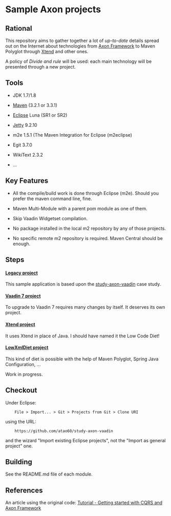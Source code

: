 Sample Axon projects
=====

Rational
-----

This repository aims to gather together a lot of *up-to-date* details spread out on the Internet about technologies from [Axon Framework](https://code.google.com/p/study-axon-vaadin/) to Maven Polyglot through [Xtend](https://eclipse.org/xtend/) and other ones.

A policy of *Divide and rule* will be used: each main technology will be presented through a new project.

Tools
------

* JDK 1.7/1.8

* [Maven](https://maven.apache.org/) (3.2.1 or 3.3.1)

* [Eclipse](https://eclipse.org/) Luna (SR1 or SR2)

* [Jetty](http://eclipse.org/jetty/) 9.2.10

* m2e 1.5.1 (The Maven Integration for Eclipse (m2eclipse)

* Egit 3.7.0

* WikiText 2.3.2

* ...

Key Features
-----

* All the compile/build work is done through Eclipse (m2e). Should you prefer the maven command line, fine.

* Maven Multi-Module with a parent pom module as one of them.

* Skip Vaadin Widgetset compilation.

* No package installed in the local m2 repository by any of those projects.

* No specific remote m2 repository is required. Maven Central should be enough.

Steps
------

#### [Legacy project](legacy) ####

This sample application is based upon the [study-axon-vaadin](https://code.google.com/p/study-axon-vaadin/) case study.

#### [Vaadin 7 project](vaadin7) ####

To upgrade to Vaadin 7 requires many changes by itself. It deserves its own project.

#### [Xtend project](xtend) ####

It uses Xtend in place of Java. I should have named it the Low Code Diet!

#### [LowXmlDiet project](lowxmldiet) ####

This kind of diet is possible with the help of Maven Polyglot, Spring Java Configuration, ...

Work in progress.

Checkout
------

Under Eclipse:

        File > Import... > Git > Projects from Git > Clone URI
using the URL:

        https://github.com/atao60/study-axon-vaadin
        
and the wizard "Import existing Eclipse projects", not the "Import as general project" one.       
        
Building
------        
        
See the README.md file of each module.        

References
------

An article using the original code: [Tutorial - Getting started with CQRS and Axon Framework](http://blog.trifork.com/2010/11/12/tutorial-getting-started-with-cqrs-and-axon-framework/)
